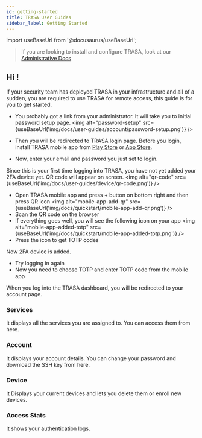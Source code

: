 ```yaml
---
id: getting-started
title: TRASA User Guides
sidebar_label: Getting Started
---
```

import useBaseUrl from '@docusaurus/useBaseUrl';

> If you are looking to install and configure TRASA, look at our [Administrative  Docs](https://www.trasa.io/docs/ "Administrative Docs")

## Hi !

If your security team has deployed TRASA in your infrastructure and all of a sudden, you are required to use TRASA for remote access, this guide is for you to get started.



* You probably got a link from your administrator. It will take you to initial password setup page.
<img  alt="password-setup" src={useBaseUrl('img/docs/user-guides/account/password-setup.png')} />


* Then you will be redirected to TRASA login page. Before you login, install TRASA mobile app from [Play Store](https://play.google.com/store/apps/details?id=com.trasa&hl=en) or [App Store](https://apps.apple.com/np/app/trasa/id1411267389).
* Now, enter your email and password you just set to login.

Since this is your first time logging into TRASA, you have  not yet added your 2FA device yet.
QR code will appear on screen.
<img  alt="qr-code" src={useBaseUrl('img/docs/user-guides/device/qr-code.png')} />


* Open TRASA mobile app and press + button on bottom right and then press QR icon
<img alt="mobile-app-add-qr" src={useBaseUrl('img/docs/quickstart/mobile-app-add-qr.png')} />  
* Scan the QR code on the browser
* If everything goes well, you will see the following icon on your app
<img  alt="mobile-app-added-totp" src={useBaseUrl('img/docs/quickstart/mobile-app-added-totp.png')} />  
* Press the icon to get TOTP codes


Now 2FA device is added.

* Try logging in again
* Now you need to choose TOTP and enter TOTP code from the mobile app


When you log into the TRASA dashboard, you will be redirected to your account page. 

### Services 
It displays all the services you are assigned to. You can access them from here.

### Account
It displays your account details. You can change your password and download the SSH key from here.

### Device
It Displays your current devices and lets you delete them or enroll new devices.


### Access Stats
It shows your authentication logs.

